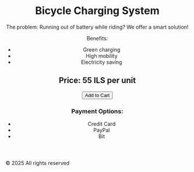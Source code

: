 <html lang="en">
<head>
    <meta charset="UTF-8">
    <meta name="viewport" content="width=device-width, initial-scale=1.0">
    <title>Bicycle Charging System</title>
</head>
<body>
    <header>
        <h1>Bicycle Charging System</h1>
        <p>The problem: Running out of battery while riding? We offer a smart solution!</p>
        <p>Benefits:</p>
        <ul>
            <li>Green charging</li>
            <li>High mobility</li>
            <li>Electricity saving</li>
        </ul>
        <h2>Price: 55 ILS per unit</h2>
        <button>Add to Cart</button>
        <h3>Payment Options:</h3>
        <ul>
            <li>Credit Card</li>
            <li>PayPal</li>
            <li>Bit</li>
        </ul>
    </header>
    <footer>
        <p>© 2025 All rights reserved</p>
    </footer>
</body>
</html>
